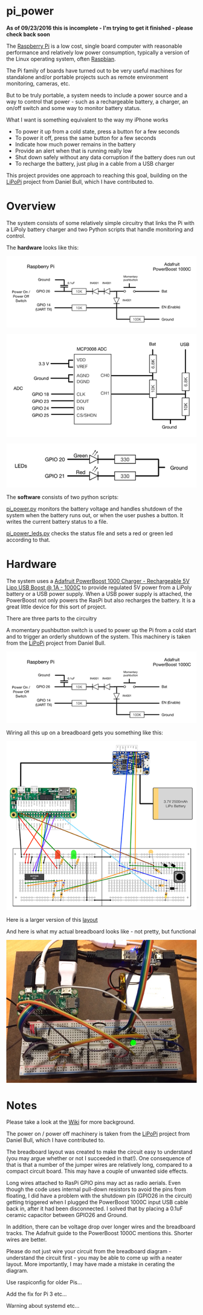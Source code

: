 # pi_power

**As of 09/23/2016 this is incomplete - I'm trying to get it finished - please check back soon**

The [Raspberry Pi](https://www.raspberrypi.org/) is a low cost, single board computer with reasonable performance and relatively low power
consumption, typically a version of the Linux operating system, often [Raspbian](https://www.raspberrypi.org/downloads/raspbian/).

The Pi family of boards have turned out to be very useful machines for standalone and/or
portable projects such as remote environment monitoring, cameras, etc.

But to be truly portable, a system needs to include a power source and a way to control
that power - such as a rechargeable battery, a charger, an on/off switch and some
way to monitor battery status.

What I want is something equivalent to the way my iPhone works
- To power it up from a cold state, press a button for a few seconds
- To power it off, press the same button for a few seconds
- Indicate how much power remains in the battery
- Provide an alert when that is running really low
- Shut down safely without any data corruption if the battery does run out
- To recharge the battery, just plug in a cable from a USB charger


This project provides one approach to reaching this goal, building on the [LiPoPi](https://github.com/NeonHorizon/lipopi) project
from Daniel Bull, which I have contributed to.

# Overview

The system consists of some relatively simple circuitry that links the Pi with a LiPoly battery charger
and two Python scripts that handle monitoring and control.



The **hardware** looks like this:

![Power On / Power Off - schematic](/images/pi_power_schematic_1.png)


![Battery monitor ADC - schematic](/images/pi_power_schematic_2.png)


![Status LEDs - schematic](/images/pi_power_schematic_3.png)



The **software** consists of two python scripts:

[pi_power.py](pi_power.py) monitors the battery voltage and handles shutdown of the system
when the battery runs out, or when the user pushes a button. It writes the current battery status to a file.

[pi_power_leds.py](pi_power_leds.py) checks the status file and sets a red or green led according to that.





# Hardware

The system uses a
[Adafruit PowerBoost 1000 Charger - Rechargeable 5V Lipo USB Boost @ 1A - 1000C](https://www.adafruit.com/products/2465)
to provide regulated 5V power from a LiPoly battery or a USB power supply. When a USB power supply is attached, the PowerBoost not
only powers the RasPi but also recharges the battery. It is a great little device for this sort of project.

There are three parts to the circuitry

A momentary pushbutton switch is used to power up the Pi from a cold start and to trigger an orderly shutdown of the system.
This machinery is taken from the [LiPoPi](https://github.com/NeonHorizon/lipopi) project
from Daniel Bull.

![Power On / Power Off - schematic](/images/pi_power_schematic_1.png)





Wiring all this up on a breadboard gets you something like this:

![Breadboard](/images/pi_power_breadboard_small.png)

Here is a larger version of this [layout](https://github.com/craic/pi_power/images/pi_power_breadboard.png)

And here is what my actual breadboard looks like - not pretty, but functional

![Breadboard Photo](/images/breadboard_photo.jpg)



# Notes

Please take a look at the [Wiki](https://github.com/craic/pi_power/wiki/Pi-Power-Wiki) for more background.


The power on / power off machinery is taken from the [LiPoPi](https://github.com/NeonHorizon/lipopi) project from Daniel Bull, which I have contributed to.

The breadboard layout was created to make the circuit easy to understand (you may argue whether or not I succeeded in that!).
One consequence of that is that a number of the jumper wires are relatively long, compared to a compact circuit board.
This may have a couple of unwanted side effects.

Long wires attached to RasPi GPIO pins may act as radio aerials. Even though the code uses internal pull-down resistors to avoid the pins from floating,
I did have a problem with the shutdown pin (GPIO26 in the circuit) getting triggered when I plugged the PowerBoost 1000C input USB
cable back in, after it had been disconnected.
I solved that by placing a 0.1uF ceramic capacitor between GPIO26 and Ground.

In addition, there can be voltage drop over longer wires and the breadboard tracks. The Adafruit guide to the PowerBoost 1000C mentions this. Shorter wires are better.


Please do not just wire your circuit from the breadboard diagram - understand the circuit first - you may be able to come up with a neater layout.
More importantly, I may have made a mistake in cerating the diagram.

Use raspiconfig for older Pis...

Add the fix for Pi 3 etc...

Warning about systemd etc...





